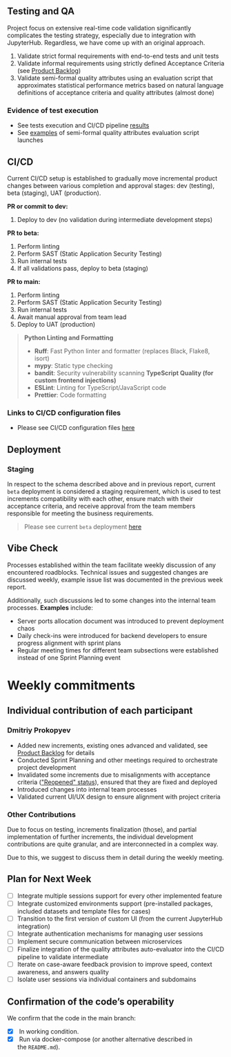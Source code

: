 ## Testing and QA

Project focus on extensive real-time code validation significantly complicates the testing strategy, especially due to integration with JupyterHub. Regardless, we have come up with an original approach.

1. Validate strict formal requirements with end-to-end tests and unit tests
2. Validate informal requirements using strictly defined Acceptance Criteria (see [Product Backlog](https://strategic-control.kaiten.ru/space/606257/boards))
3. Validate semi-formal quality attributes using an evaluation script that approximates statistical performance metrics based on natural language definitions of acceptance criteria and quality attributes (almost done)

### Evidence of test execution

- See tests execution and CI/CD pipeline [results](https://disk.yandex.ru/d/f4aICLBKDf5xeQ)
- See [examples](https://disk.yandex.ru/d/Tw--chsGt1_ALQ) of semi-formal quality attributes evaluation script launches

## CI/CD

Current CI/CD setup is established to gradually move incremental product changes between various completion and approval stages: dev (testing), beta (staging), UAT (production).

**PR or commit to dev:**
1. Deploy to dev (no validation during intermediate development steps)

**PR to beta:**
1. Perform linting
2. Perform SAST (Static Application Security Testing)
3. Run internal tests
4. If all validations pass, deploy to beta (staging)

**PR to main:**
1. Perform linting
2. Perform SAST (Static Application Security Testing)
3. Run internal tests
4. Await manual approval from team lead
5. Deploy to UAT (production)

> **Python Linting and Formatting**
> 	- **Ruff**: Fast Python linter and formatter (replaces Black, Flake8, isort)
> 	- **mypy**: Static type checking
> 	- **bandit**: Security vulnerability scanning
**TypeScript Quality (for custom frontend injections)**
> 	- **ESLint**: Linting for TypeScript/JavaScript code
> 	- **Prettier**: Code formatting

### Links to CI/CD configuration files

- Please see CI/CD configuration files [here](https://github.com/IU-Capstone-Project-2025/Data-Sculptor/tree/main/.github/workflows)

## Deployment

### Staging

In respect to the schema described above and in previous report, current `beta` deployment is considered a staging requirement, which is used to test increments compatibility with each other, ensure match with their acceptance criteria, and receive approval from the team members responsible for meeting the business requirements.

> Please see current `beta` deployment [here](http://10.100.30.239:52152/user/developer/)

## Vibe Check

Processes established within the team facilitate weekly discussion of any encountered roadblocks. Technical issues and suggested changes are discussed weekly, example issue list was documented in the previous week report.

Additionally, such discussions led to some changes into the internal team processes. **Examples** include:
- Server ports allocation document was introduced to prevent deployment chaos
- Daily check-ins were introduced for backend developers to ensure progress alignment with sprint plans
- Regular meeting times for different team subsections were established instead of one Sprint Planning event

# Weekly commitments

## Individual contribution of each participant

### Dmitriy Prokopyev

- Added new increments, existing ones advanced and validated, see [Product Backlog](https://strategic-control.kaiten.ru/space/606257/boards) for details
- Conducted Sprint Planning and other meetings required to orchestrate project development
- Invalidated some increments due to misalignments with acceptance criteria (["Reopened" status](https://strategic-control.kaiten.ru/space/606257/boards)), ensured that they are fixed and deployed
- Introduced changes into internal team processes
- Validated current UI/UX design to ensure alignment with project criteria

### Other Contributions

Due to focus on testing, increments finalization (those), and partial implementation of further increments, the individual development contributions are quite granular, and are interconnected in a complex way.

Due to this, we suggest to discuss them in detail during the weekly meeting.

## Plan for Next Week

- [ ] Integrate multiple sessions support for every other implemented feature
- [ ] Integrate customized environments support (pre-installed packages, included datasets and template files for cases)
- [ ] Transition to the first version of custom UI (from the current JupyterHub integration)
- [ ] Integrate authentication mechanisms for managing user sessions
- [ ] Implement secure communication between microservices
- [ ] Finalize integration of the quality attributes auto-evaluator into the CI/CD pipeline to validate intermediate
- [ ] Iterate on case-aware feedback provision to improve speed, context awareness, and answers quality
- [ ] Isolate user sessions via individual containers and subdomains

## Confirmation of the code’s operability

We confirm that the code in the main branch:

- [x]  In working condition.
- [x]  Run via docker-compose (or another alternative described in the `README.md`).
